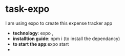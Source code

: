 # task-expo

I am using expo to create this expense tracker app 

- **technology**: 
expo , 
- **installtion guide**: npm i (to install the dependancy)
- **to start the app**:expo start 
- 
